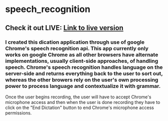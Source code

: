 # speech_recognition

## Check it out LIVE: <a href='https://krbrennan.github.io/speech_recognition/' target="_blank">Link to live version</a>

### I created this dication application through use of google Chrome's speech recognition api. This app currently only works on google Chrome as all other browsers have alternate implementations, usually client-side approaches, of handling speech. Chrome's speech recognition handles language on the server-side and returns everything back to the user to sort out, whereas the other browers rely on the user's own processing power to process language and contextualize it with grammar.


Once the user begins recording, the user will have to accept Chrome's microphone access and then when the user is done recording they have to click on the "End Dictation" button to end Chrome's microphone access permissions.
